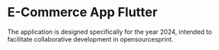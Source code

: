 #  E-Commerce App Flutter 
The application is designed specifically for the year 2024, intended to facilitate collaborative development in opensourcesprint.
